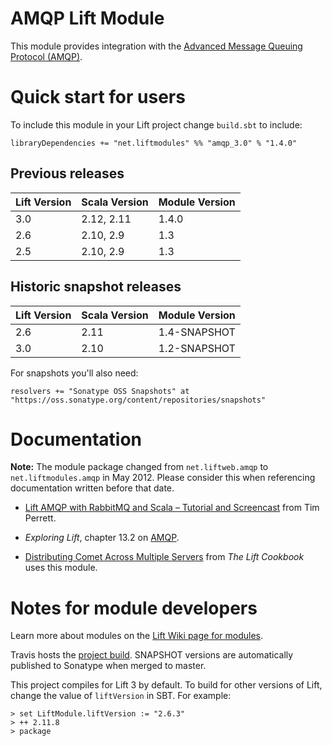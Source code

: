 AMQP Lift Module
==================

This module provides integration with the [Advanced Message Queuing Protocol (AMQP)](http://en.wikipedia.org/wiki/Advanced_Message_Queuing_Protocol).

Quick start for users
=====================

To include this module in your Lift project change `build.sbt` to include:

    libraryDependencies += "net.liftmodules" %% "amqp_3.0" % "1.4.0"

Previous releases
-----------------

| Lift Version | Scala Version | Module Version |
|--------------|---------------|----------------|
| 3.0          |  2.12, 2.11   | 1.4.0          |
| 2.6          |  2.10, 2.9    | 1.3            |
| 2.5          |  2.10, 2.9    | 1.3            |

Historic snapshot releases
--------------------------

| Lift Version | Scala Version | Module Version |
|--------------|---------------|----------------|
| 2.6          |   2.11        | 1.4-SNAPSHOT   |
| 3.0          |   2.10        | 1.2-SNAPSHOT   |


For snapshots you'll also need:

    resolvers += "Sonatype OSS Snapshots" at "https://oss.sonatype.org/content/repositories/snapshots"


Documentation
=============

**Note:** The module package changed from `net.liftweb.amqp` to `net.liftmodules.amqp` in May 2012.  Please consider this when referencing documentation written before that date.

* [Lift AMQP with RabbitMQ and Scala – Tutorial and Screencast](http://timperrett.com/2009/05/22/lift-amqp-with-rabbitmq-and-scala-tutorial-and-screencast/) from Tim Perrett.

* _Exploring Lift_, chapter 13.2 on [AMQP](http://exploring.liftweb.net/master/index-13.html).

* [Distributing Comet Across Multiple Servers](http://cookbook.liftweb.net/#DistributedComet) from _The Lift Cookbook_ uses this module.


Notes for module developers
===========================

Learn more about modules on the [Lift Wiki page for modules](https://www.assembla.com/spaces/liftweb/wiki/Modules).

Travis hosts the [project build](https://travis-ci.org/liftmodules/amqp/).
SNAPSHOT versions are automatically published to Sonatype when merged to master.

This project compiles for Lift 3 by default.
To build for other versions of Lift, change the value of `liftVersion` in SBT.
For example:

```
> set LiftModule.liftVersion := "2.6.3"
> ++ 2.11.8
> package
```


